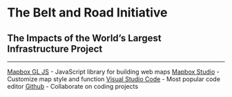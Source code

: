 # The Belt and Road Initiative
## The Impacts of the World’s Largest Infrastructure Project

***
[Mapbox GL JS](https://docs.mapbox.com/mapbox-gl-js/guides/) - JavaScript library for building web maps
[Mapbox Studio](https://studio.mapbox.com/) - Customize map style and function
[Visual Studio Code](https://code.visualstudio.com/) - Most popular code editor
[Github](https://github.com/taishiwalden) - Collaborate on coding projects
